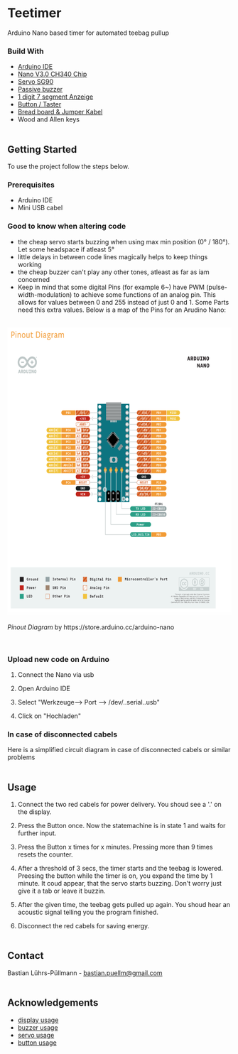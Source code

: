 # Teetimer 
Arduino Nano based timer for automated teebag pullup

### Build With
* [Arduino IDE](https://www.arduino.cc/en/Main/software)
* [Nano V3.0 CH340 Chip](https://www.az-delivery.de/products/nano-v3-0-pro)
* [Servo SG90](https://www.funduinoshop.com/epages/78096195.sf/de_DE/?ObjectPath=/Shops/78096195/Products/A-5-3)
* [Passive buzzer](https://www.funduinoshop.com/epages/78096195.sf/de_DE/?ObjectPath=/Shops/78096195/Products/B-4-1)
* [1 digit 7 segment Anzeige](https://www.conrad.de/de/p/kingbright-7-segment-anzeige-rot-14-mm-1-85-v-ziffernanzahl-1-sa56-11srwa-160172.html?gclid=Cj0KCQjwoJX8BRCZARIsAEWBFMJaykgtCQ7-QYBjtcnwdUpXrOPuGESVGSBwpjXEptvj_uxL45Y1P9saApmoEALw_wcB&hk=SEM&WT.srch=1&WT.mc_id=google_pla&s_kwcid=AL%21222%213%21409774158645%21%21%21g%21%21&ef_id=Cj0KCQjwoJX8BRCZARIsAEWBFMJaykgtCQ7-QYBjtcnwdUpXrOPuGESVGSBwpjXEptvj_uxL45Y1P9saApmoEALw_wcB%3AG%3As)
* [Button / Taster](https://www.funduinoshop.com/epages/78096195.sf/de_DE/?ObjectPath=/Shops/78096195/Products/KT-1)
* [Bread board & Jumper Kabel](https://www.amazon.de/Breadboard-Female-Female-Male-Male-Female-Male-Steckbr%C3%BCcken/dp/B073X7GZ1P/ref=sr_1_15?__mk_de_DE=%C3%85M%C3%85%C5%BD%C3%95%C3%91&dchild=1&keywords=breadboard&qid=1602602265&sr=8-15)
* Wood and Allen keys
<br/><br/>


<!-- GETTING STARTED -->
## Getting Started

To use the project follow the steps below.

### Prerequisites
* Arduino IDE
* Mini USB cabel


### Good to know when altering code

* the cheap servo starts buzzing when using max min position (0° / 180°). Let some headspace if atleast 5°
* little delays in between code lines magically helps to keep things working
* the cheap buzzer can't play any other tones, atleast as far as iam concerned
* Keep in mind that some digital Pins (for example 6~) have PWM (pulse-width-modulation) to achieve some functions of an analog pin. This allows for values between 0 and 255 instead of just 0 and 1. Some Parts need this extra values. Below is a map of the Pins for an Arudino Nano:
<br>
<img src="pin_map_nano.png" height="650px" alt"pin map arduino nano">
<p><cite>Pinout Diagram</cite> by https://store.arduino.cc/arduino-nano</p>
<br>

### Upload new code on Arduino

1. Connect the Nano via usb

2. Open Arduino IDE

3. Select "Werkzeuge--> Port --> /dev/..serial..usb"

4. Click on "Hochladen"


### In case of disconnected cabels

Here is a simplified circuit diagram in case of disconnected cabels or similar problems
<br/><br/>

<!-- USAGE EXAMPLES -->
## Usage

1. Connect the two red cabels for power delivery. You shoud see a '.' on the display.

2. Press the Button once. Now the statemachine is in state 1 and waits for further input.

3. Press the Button x times for x minutes. Pressing more than 9 times resets the counter.

4. After a threshold of 3 secs, the timer starts and the teebag is lowered. Preesing the button while the timer is on, you expand the time by 1 minute. It coud appear, that the servo starts buzzing. Don't worry just give it a tab or leave it buzzin.

5. After the given time, the teebag gets pulled up again. You shoud hear an acoustic signal telling you the program finished.

6. Disconnect the red cabels for saving energy.
<br/><br/>


<!-- CONTACT -->
## Contact

Bastian Lührs-Püllmann - bastian.puellm@gmail.com
<br/><br/>


<!-- ACKNOWLEDGEMENTS -->
## Acknowledgements
* [display usage](https://42project.net/eine-sieben-segment-display-anzeige-direkt-mit-dem-arduino-ansteuern/#lightbox/1/)
* [buzzer usage](https://funduino.de/nr-08-toene-erzeugen)
* [servo usage](https://funduino.de/nr-12-servo-ansteuern)
* [button usage](https://funduino.de/nr-5-taster-am-arduino)
